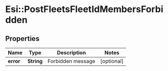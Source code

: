 # Esi::PostFleetsFleetIdMembersForbidden

## Properties
Name | Type | Description | Notes
------------ | ------------- | ------------- | -------------
**error** | **String** | Forbidden message | [optional] 


